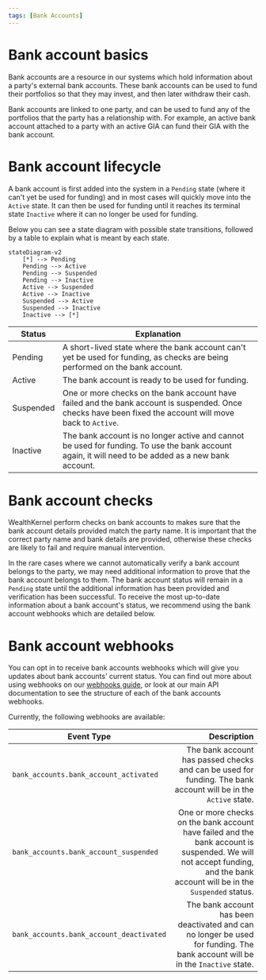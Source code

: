 ```yaml
---
tags: [Bank Accounts]
---
```


# Bank account basics

Bank accounts are a resource in our systems which hold information about a party's external bank accounts. These bank accounts can be used to fund their portfolios so that they may invest, and then later withdraw their cash.

Bank accounts are linked to one party, and can be used to fund any of the portfolios that the party has a relationship with. For example, an active bank account attached to a party with an active GIA can fund their GIA with the bank account.

# Bank account lifecycle

A bank account is first added into the system in a `Pending` state (where it can't yet be used for funding) and in most cases will quickly move into the `Active` state. It can then be used for funding until it reaches its terminal state `Inactive` where it can no longer be used for funding.

Below you can see a state diagram with possible state transitions, followed by a table to explain what is meant by each state.

```mermaid
stateDiagram-v2
    [*] --> Pending
    Pending --> Active
    Pending --> Suspended
    Pending --> Inactive
    Active --> Suspended
    Active --> Inactive
    Suspended --> Active
    Suspended --> Inactive
    Inactive --> [*]
```

| Status | Explanation |
|---|---|
| Pending | A short-lived state where the bank account can't yet be used for funding, as checks are being performed on the bank account. |
| Active | The bank account is ready to be used for funding. |
| Suspended | One or more checks on the bank account have failed and the bank account is suspended. Once checks have been fixed the account will move back to `Active`. |
| Inactive | The bank account is no longer active and cannot be used for funding. To use the bank account again, it will need to be added as a new bank account. |

# Bank account checks

WealthKernel perform checks on bank accounts to makes sure that the bank account details provided match the party name. It is important that the correct party name and bank details are provided, otherwise these checks are likely to fail and require manual intervention.

In the rare cases where we cannot automatically verify a bank account belongs to the party, we may need additional information to prove that the bank account belongs to them. The bank account status will remain in a `Pending` state until the additional information has been provided and verification has been successful. To receive the most up-to-date information about a bank account's status, we recommend using the bank account webhooks which are detailed below.

# Bank account webhooks

You can opt in to receive bank accounts webhooks which will give you updates about bank accounts' current status. You can find out more about using webhooks on our [webhooks guide](../webhooks/Getting-Started.md), or look at our main API documentation to see the structure of each of the bank accounts webhooks.

Currently, the following webhooks are available:

| Event Type | Description |
|------------|------------:|
| `bank_accounts.bank_account_activated` | The bank account has passed checks and can be used for funding. The bank account will be in the `Active` state. |
| `bank_accounts.bank_account_suspended` | One or more checks on the bank account have failed and the bank account is suspended. We will not accept funding, and the bank account will be in the `Suspended` status. |
| `bank_accounts.bank_account_deactivated` | The bank account has been deactivated and can no longer be used for funding. The bank account will be in the `Inactive` state. |